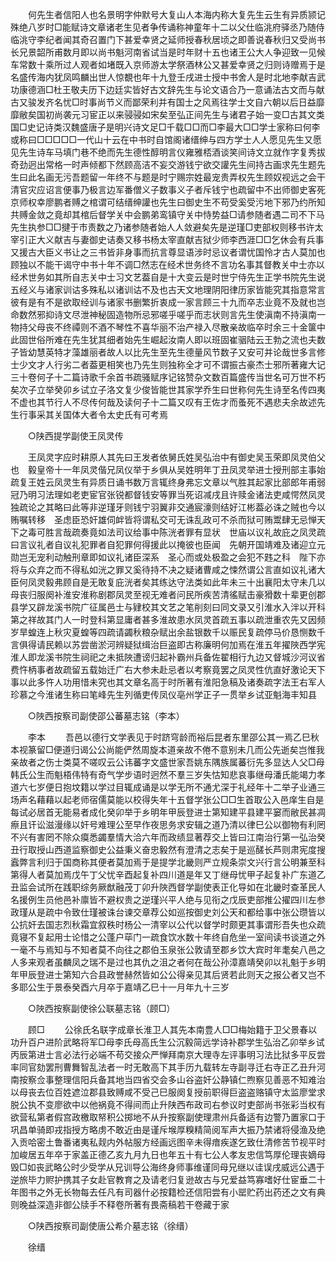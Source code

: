 <!-- { "loadSidebar": true } -->
　　何先生者信阳人也名景明字仲默号大复山人本海内称大复先生云生有异质颕记殊绝八岁时□能赋诗文章诸老生见者争传诵称神童年十二以父仕临洮府驿丞乃随侍临洮守李纪者闻其奇召置门下甚爱幸贤之延师授春秋居顷之即善说春秋归又受尚书长兄景韶所甫数月即以尚书魁河南省试当是时年财十五也诸王公大人争迎致一见候车常数十乘所过人观者如堵既入京师游太学祭酒林公又甚爱幸贤之归则诗赠焉于是名盛传海内犹凤鸣麟出世人惊覩也年十九登壬戌进士授中书舍人是时北地李献吉武功康德涵□杜王敬夫历下边廷实皆好古文辞先生与论文语合乃一意诵法古文而与献古又骏发齐名忧□时事尚节义而鄙荣利并有国士之风焉往学士文自六朝以后日益靡靡敝矣国初尚袭元习宦正以来骎骎如宋矣至弘正间先生与诸君子始一变□古其文类国□史记诗类汉魏盛唐子是明兴诗文足□千载□□而□李最大□□学士家称曰何李或称曰□□□□□一代山十云在中书时自馆阁诸缙绅与四方学士人人愿见先生又愿见先生诗车马填门巷不绝而先生德性醇明言仪雍雅桮酒谈笑间诗文立就作字复秀拔奇劲迥出常格一时声倾都下然顾高洁不妄交游钱宁欲交讙先生间持古画求先生题先生曰此名画无污吾题留一年终不与题是时宁赐宗姓最宠贵弄权先生顾奴视远之会干清官灾应诏言便事乃极言边军番僧义子数事义子者斥钱宁也疏留中不出师御史客死京师权幸廖鹏者赙之棺谓可结缙绅讙也先生曰御史生不苟受奚受污地下邪乃约所知共赙金敛之竟却其棺后督学关中会鹏弟鸾镇守关中恃势益□请参随者遇二司不下马先生执参□□揵于市责数之乃诸参随者始人人敛避矣先是逆瑾□吏部权则移书许太宰引正大义献吉与妻御史诘奏又移书杨太宰直献吉狱少师李西涯□□乞休会有兵事又援古大臣义书让之三书皆非身事而抗言尊显语涉时忌议者谓忧国怜才古人莫加也顾独以不能干谒守中书十年不调□然志在经术世务终不言功名事其督教关中士亦以经术世务如其所自志关中士习文艺葢自是十大变云是时世宁侍先生正学书院先生说五经义与诸家训诂多殊私以诸训诂不及也古天文地理阴阳律历家皆能究其指意常言彼有是有不是欲取经训与诸家书删繁折衷成一家言顾三十九而卒志业竟不及就也岂命数然邪抑诗文尽泄神秘固造物所忌邪嗟乎嗟乎而志状则言先生使滇南不持滇南一物持父母丧不终禫则不酒不琴性不喜华丽不治产禄入尽散亲故临卒时余三十金箧中此固世俗所难在先生犹其细者始先生崛起汝南人即以班固崔骃陆云王勃之流也夫数子皆幼慧英特才藻雄丽者故人以比先生至先生德量风节数子又安可并论哉世多言修士少文才人行劣二者葢更相笑也乃先生则独称全才可不谓振古豪杰士邪所著雍大记三十卷何子十二篇诗歌千余首书疏骚赋序记铭赞杂文数百篇盛传当世名可万世不朽矣次子立举癸卯乡试立子洛文复少俊皆能世其家学乔生曰世称何先生诗至名传四夷不虚也其节行人不尽传何哉及读何子十二篇又叹有王佐才而蚤死不遇悲夫余故述先生行事采其关国体大者令太史氏有可考焉 

　　○陕西提学副使王凤灵传 

　　王凤灵字应时耕原人其先曰王发者依舅氏姓吴弘治中有御史吴玉荣即凤灵伯父也　毅皇帝十一年凤灵偕兄凤仪举于乡俱从吴姓明年丁丑凤灵举进士授刑部主事始疏复王姓云凤灵生有异质日诵书数万言辄终身弗忘文章以气胜其起家比部郎年甫弱冠乃明习法理如老吏宦官张锐都督钱安等罪当死诏减戌且许赎金诸法吏咸愕然凤灵独疏论之其略曰此等非逆瑾牙则钱宁羽翼非交通宸濠则结好江彬葢必诛之贼也今以贿嘱转移　圣虑臣恐奸雄伺衅皆将谓私交可无诛乱政可不杀而狱可贿鬻肆无忌惮天下之毒可胜言哉疏奏竟如法司议给事中陈洸者罪有显状　世庙以议礼故庇之凤灵疏曰言议礼者自议礼犯罪者自犯罪何得援此以掩彼也臣闻　先朝开国靖难及诸迎立元勋岂无宠利动触刑章即如议礼诸臣深系　圣心而或处极盈之会犯不韪之科　陛下亦将与众弃之而不得私如洸之罪又奚待持不决之疑诸曹咸之悚然谓公言直如议礼诸大臣何凤灵毅弗顾自是无敢复庇洸者矣其练达守法类如此年未三十出襄阳太守未几以母丧归服阕补淮安淮称剧郡凤灵至视无难者问民所疾苦清徭赋击豪猾数十辈更创郡县学又辟龙溪书院广征属邑士与肄校其文艺之笔削刻曰同文录又引淮水入泮以开科第之祥故其门人一时登科第显庸者甚多淮故患水凤灵首疏五事以疏泄重农先又因频岁旱蝗连上秋灾夏蝗等四疏请蠲秋粮杂赋出余盐银数千以赈民复疏停马价恳恻数千言俱得请民赖以苏尝凿淤河辨疑狱缉治巨盗即古称廉明何加焉在淮五年擢陜西学宪淮人即龙溪书院生祠祀之未抵陜遭谤归起补霸州兵备佐翟相行九边又督城沙河议省费忤柄事者故疏留五载始迁广右大参未赴忌者以考察竟罢之凤灵性伉直好激论天下事以此多忤人功用惜未究也其文章名高于时所著有淮阳急稿及诸奏疏字法王右军人珍慕之今淮诸生称曰笔峰先生列循吏传凤仪亳州学正子一贯举乡试亚魁海丰知县 

　　○陜西按察司副使邵公蕃墓志铭（李本） 

　　李本 
　　吾邑以德行文学表见于时跻穹龄而裕后昆者东里邵公其一焉乙巳秋本视篆留□便道归谒公公尚能俨然周旋本道亲故不倦不意别未几而公先逝矣岂惟我亲故者之伤士类莫不嗟叹云公讳蕃字文盛世家吾姚东隅族属蕃衍先多显达人父□母韩氏公生而魁梧伟特有奇气学步语时迥然不羣三岁失怙知悲哀事继母潘氏能竭力孝道六七岁便日抱坟籍以学过目辄成诵是以学无所不通尤深于礼经年十二举子业通三场声名藉藉以起老师宿儒莫能以校得失年十五督学张公□□生首取公入邑庠生自是每试必居首无能易者成化癸卯举于乡明年甲辰登进士第知建平县建平窭而敝民甚凋瘵且讦讼滋漫缘以奸号难理公至早作夜思务求安辑之道乃清以律巳公以御物有利罔不兴有害罔不除众瘼悉蠲羣情大洽六年而政绩显著荐交上皆曰江南治行第一弘治癸丑行取授山西道监察御史公益秉义奋忠毅然有澄清之志矣于是巡醝长芦则肃宪度搜蠧弊言利归于国商称其便者莫加焉于是提学北畿则严立规条崇文兴行言公明兼至科第得人者莫加焉戊午丁父忧辛酉起复补四川道是年又丁继母忧甲子起复补广东道乙丑监会试所在践职综务厥猷融茂丁卯升陜西督学副使表正化导如在北畿时查革民人名援例生员他邑补廪皆不避权贵之逆瑾兴平人绝与见衔之戊辰吏部推公擢四川左参政瑾从是疏中令致仕瑾被诛台谏交章荐公如巡按御史刘公天和都给事中张公瓒皆以公抗奸去国志烈秋霜宜叙秩时杨公一清宰以公代以督学时颇更其事谓形吾失也众疏竟寝不复起用士论惜之公蓬户荜门一疏食饮水数十年终自危坐一室间读书谈道之外一毫不与焉知与不知者莫不向往之郡伯玉泉张公敦请至郡乡饮大宾时年耄矣八邑之人多来观者虽麟凤之瑞不是过也其仇之沮之者何在哉公孙漳嘉靖癸卯以礼魁于乡明年甲辰登进士第知六合县政誉赫然皆如公公得亲见其后贤若此则天之报公者又岂不多耶公生于景泰癸酉六月卒于嘉靖乙巳十一月年九十三岁 

　　○陜西按察副使徐公联墓志铭（顾□） 

　　顾□ 
　　公徐氏名联字成章长淮卫人其先本南豊人□□梅始籍于卫父景春以功升百户进阶武略将军□母李氏母高氏生公沉毅简远学诗补郡学生弘治乙卯举乡试丙辰第进士言必法行必端不苟交接众严惮拜南京大理寺左评事明习法比狱多平反尝率同官劾罢刑曹舞智乱法者一时无敢高下其手历九载转左寺副寻迁右寺正乙丑升河南按察佥事整理信阳兵备其地当四省交会多山谷盗奸公静镇仁煦察见善恶不知难治以母丧去位百姓遮泣郡县致赙咸不受己巳服阕复授前职得巨盗盗赂镇守太监廖堂求脱公执不变廖欲中以他祸竟不得间而止升陕西布政司右参议时吏部尚书张彩当权有欲营私第者假宫政檄取帑积公掷地不从升按察副使理肃州兵备适有边警乃置家口于巩昌单骑即戎指授方略虏不敢近由是谨斥堠厚糗精简阅军声大振乃禁诸将侵渔及绝入贡哈密土鲁番诸夷私觌内外帖服方经画远图辛未得瘖疾遂乞致仕清修苦节视平时加峻居五年卒于家盖正德乙亥九月九日也年五十有七公人孝友忠信笃厚伦理丧嫡母毁□如丧武略公时少受学从兄训导公海终身师事维谨同母兄继以诖误戌威远公遇于逆旅毕力赆护携其子女赴官教育之及请老归复逊故古与兄爱益笃寡嗜好仕宦垂二十年图书之外无长物每去任凡有司器什必按籍检还信阳尝有小罂贮药出药还之文有典则晚益深造非御公牍手不释卷所著有畏斋稿若干卷藏于家 

　　○陕西按察司副使唐公希介墓志铭（徐缙） 

　　徐缙 
